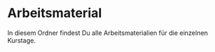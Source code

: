 Arbeitsmaterial
===============

In diesem Ordner findest Du alle Arbeitsmaterialien für die einzelnen Kurstage.
